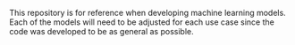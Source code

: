 This repository is for reference when developing machine learning models. Each of the models will need to be adjusted for each use case since the code was developed to be as general as possible.
